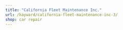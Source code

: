 ```yaml
---
title: "California Fleet Maintenance Inc."
url: /hayward/california-fleet-maintenance-inc-3/
shop: car repair
---
```

